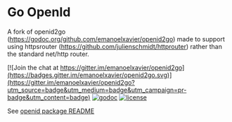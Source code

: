 Go OpenId
===========

A fork of openid2go (https://godoc.org/github.com/emanoelxavier/openid2go) made to support using httpsrouter (https://github.com/julienschmidt/httprouter) rather than the standard net/http router.

[![Join the chat at https://gitter.im/emanoelxavier/openid2go](https://badges.gitter.im/emanoelxavier/openid2go.svg)](https://gitter.im/emanoelxavier/openid2go?utm_source=badge&utm_medium=badge&utm_campaign=pr-badge&utm_content=badge)
[![godoc](http://img.shields.io/badge/godoc-reference-blue.svg?style=flat)](https://godoc.org/github.com/emanoelxavier/openid2go/openid)
[![license](http://img.shields.io/badge/license-MIT-yellowgreen.svg?style=flat)](https://raw.githubusercontent.com/emanoelxavier/openid2go/master/openid/LICENSE)

See [openid package README](/openid/README.md)